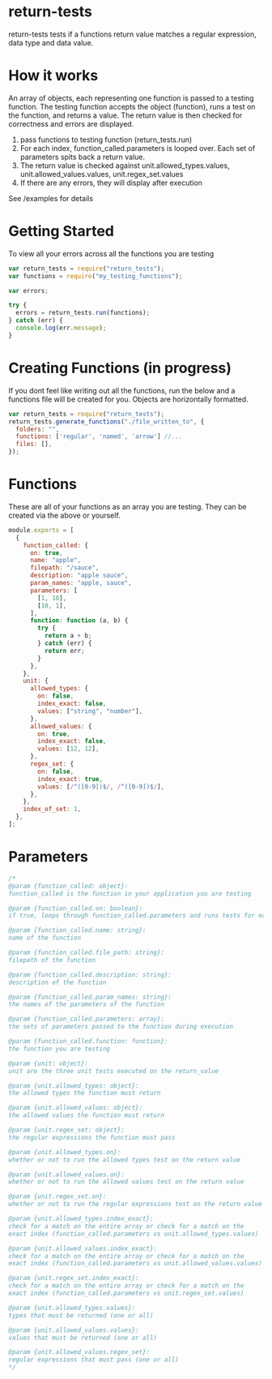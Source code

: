 # return-tests

return-tests tests if a functions return value matches a regular expression, data type and data value.

# How it works

An array of objects, each representing one function is passed to a testing function.
The testing function accepts the object (function), runs a test on the function,
and returns a value. The return value is then checked for correctness and errors are displayed.

1. pass functions to testing function (return_tests.run)
2. For each index, function_called.parameters is looped over. Each set of parameters spits back a return value.
3. The return value is checked against unit.allowed_types.values, unit.allowed_values.values, unit.regex_set.values
4. If there are any errors, they will display after execution

See /examples for details

# Getting Started

To view all your errors across all the functions you are testing

```js
var return_tests = require("return_tests");
var functions = require("my_testing_functions");

var errors;

try {
  errors = return_tests.run(functions);
} catch (err) {
  console.log(err.message);
}
```

# Creating Functions (in progress)

If you dont feel like writing out all the functions, run the below
and a functions file will be created for you. Objects are horizontally
formatted.

```js
var return_tests = require("return_tests");
return_tests.generate_functions("./file_written_to", {
  folders: "",
  functions: ['regular', 'named', 'arrow'] //...
  files: [],
});
```

# Functions

These are all of your functions as an array you are testing.
They can be created via the above or yourself.

```js
module.exports = [
  {
    function_called: {
      on: true,
      name: "apple",
      filepath: "/sauce",
      description: "apple sauce",
      param_names: "apple, sauce",
      parameters: [
        [1, 10],
        [10, 1],
      ],
      function: function (a, b) {
        try {
          return a + b;
        } catch (err) {
          return err;
        }
      },
    },
    unit: {
      allowed_types: {
        on: false,
        index_exact: false,
        values: ["string", "number"],
      },
      allowed_values: {
        on: true,
        index_exact: false,
        values: [12, 12],
      },
      regex_set: {
        on: false,
        index_exact: true,
        values: [/^([0-9])$/, /^([0-9])$/],
      },
    },
    index_of_set: 1,
  },
];
```

# Parameters

```js
/*
@param {function_called: object}:
function_called is the function in your application you are testing

@param {function_called.on: boolean}:
if true, loops through function_called.parameters and runs tests for each set of parameters

@param {function_called.name: string}:
name of the function

@param {function_called.file_path: string}:
filepath of the function

@param {function_called.description: string}:
description of the function

@param {function_called.param_names: string}:
the names of the parameters of the function

@param {function_called.parameters: array}:
the sets of parameters passed to the function during execution

@param {function_called.function: function}:
the function you are testing

@param {unit: object}:
unit are the three unit tests executed on the return_value

@param {unit.allowed_types: object}:
the allowed types the function must return

@param {unit.allowed_values: object}:
the allowed values the function must return

@param {unit.regex_set: object}:
the regular expressions the function must pass

@param {unit.allowed_types.on}:
whether or not to run the allowed types test on the return value

@param {unit.allowed_values.on}:
whether or not to run the allowed values test on the return value

@param {unit.regex_set.on}:
whether or not to run the regular expressions test on the return value

@param {unit.allowed_types.index_exact}:
check for a match on the entire array or check for a match on the
exact index (function_called.parameters vs unit.allowed_types.values)

@param {unit.allowed_values.index_exact}:
check for a match on the entire array or check for a match on the
exact index (function_called.parameters vs unit.allowed_values.values)

@param {unit.regex_set.index_exact}:
check for a match on the entire array or check for a match on the
exact index (function_called.parameters vs unit.regex_set.values)

@param {unit.allowed_types.values}:
types that must be returned (one or all)

@param {unit.allowed_values.values}:
values that must be returned (one or all)

@param {unit.allowed_values.regex_set}:
regular expressions that must pass (one or all)
*/
```
